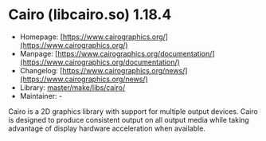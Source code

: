 # Cairo (libcairo.so) 1.18.4
  - Homepage: [https://www.cairographics.org/](https://www.cairographics.org/)
  - Manpage: [https://www.cairographics.org/documentation/](https://www.cairographics.org/documentation/)
  - Changelog: [https://www.cairographics.org/news/](https://www.cairographics.org/news/)
  - Library: [master/make/libs/cairo/](https://github.com/Freetz-NG/freetz-ng/tree/master/make/libs/cairo/)
  - Maintainer: -

Cairo is a 2D graphics library with support for multiple output devices. Cairo is designed to produce consistent output on all output media while taking advantage of display hardware acceleration when available.
